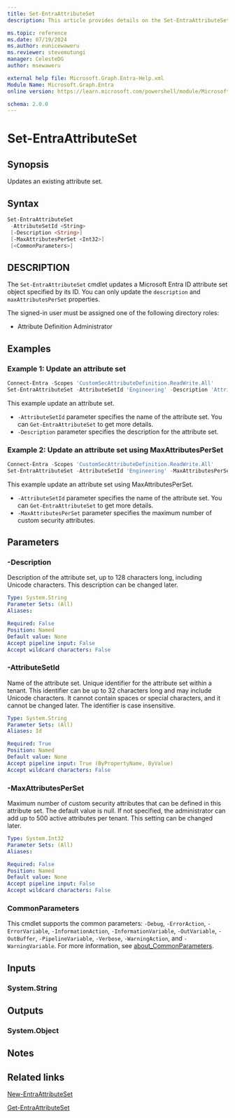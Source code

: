 ```yaml
---
title: Set-EntraAttributeSet
description: This article provides details on the Set-EntraAttributeSet command.

ms.topic: reference
ms.date: 07/19/2024
ms.author: eunicewaweru
ms.reviewer: stevemutungi
manager: CelesteDG
author: msewaweru

external help file: Microsoft.Graph.Entra-Help.xml
Module Name: Microsoft.Graph.Entra
online version: https://learn.microsoft.com/powershell/module/Microsoft.Graph.Entra/Set-EntraAttributeSet

schema: 2.0.0
---
```


# Set-EntraAttributeSet

## Synopsis

Updates an existing attribute set.

## Syntax

```powershell
Set-EntraAttributeSet
 -AttributeSetId <String>
 [-Description <String>]
 [-MaxAttributesPerSet <Int32>]
 [<CommonParameters>]
```

## DESCRIPTION

The `Set-EntraAttributeSet` cmdlet updates a Microsoft Entra ID attribute set object specified by its ID. You can only update the `description` and `maxAttributesPerSet` properties.

The signed-in user must be assigned one of the following directory roles:

- Attribute Definition Administrator

## Examples

### Example 1: Update an attribute set

```powershell
Connect-Entra -Scopes 'CustomSecAttributeDefinition.ReadWrite.All'
Set-EntraAttributeSet -AttributeSetId 'Engineering' -Description 'Attributes for cloud engineering team'
```

This example update an attribute set.

- `-AttributeSetId` parameter specifies the name of the attribute set. You can `Get-EntraAttributeSet` to get more details.
- `-Description` parameter specifies the description for the attribute set.

### Example 2: Update an attribute set using MaxAttributesPerSet

```powershell
Connect-Entra -Scopes 'CustomSecAttributeDefinition.ReadWrite.All'
Set-EntraAttributeSet -AttributeSetId 'Engineering' -MaxAttributesPerSet 10
```

This example update an attribute set using MaxAttributesPerSet.

- `-AttributeSetId` parameter specifies the name of the attribute set. You can `Get-EntraAttributeSet` to get more details.
- `-MaxAttributesPerSet` parameter specifies the maximum number of custom security attributes.

## Parameters

### -Description

Description of the attribute set, up to 128 characters long, including Unicode characters. This description can be changed later.

```yaml
Type: System.String
Parameter Sets: (All)
Aliases:

Required: False
Position: Named
Default value: None
Accept pipeline input: False
Accept wildcard characters: False
```

### -AttributeSetId

Name of the attribute set. Unique identifier for the attribute set within a tenant. This identifier can be up to 32 characters long and may include Unicode characters. It cannot contain spaces or special characters, and it cannot be changed later. The identifier is case insensitive.

```yaml
Type: System.String
Parameter Sets: (All)
Aliases: Id

Required: True
Position: Named
Default value: None
Accept pipeline input: True (ByPropertyName, ByValue)
Accept wildcard characters: False
```

### -MaxAttributesPerSet

Maximum number of custom security attributes that can be defined in this attribute set. The default value is null. If not specified, the administrator can add up to 500 active attributes per tenant. This setting can be changed later.

```yaml
Type: System.Int32
Parameter Sets: (All)
Aliases:

Required: False
Position: Named
Default value: None
Accept pipeline input: False
Accept wildcard characters: False
```

### CommonParameters

This cmdlet supports the common parameters: `-Debug`, `-ErrorAction`, `-ErrorVariable`, `-InformationAction`, `-InformationVariable`, `-OutVariable`, `-OutBuffer`, `-PipelineVariable`, `-Verbose`, `-WarningAction`, and `-WarningVariable`. For more information, see [about_CommonParameters](https://go.microsoft.com/fwlink/?LinkID=113216).

## Inputs

### System.String

## Outputs

### System.Object

## Notes

## Related links

[New-EntraAttributeSet](New-EntraAttributeSet.md)

[Get-EntraAttributeSet](Get-EntraAttributeSet.md)
